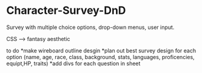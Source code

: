 # Character-Survey-DnD

Survey with multiple choice options, drop-down menus, user input.

CSS --> fantasy aesthetic 

to do
*make wireboard outline desgin
*plan out best survey design for each option (name, age, race, class, background, stats, languages, proficencies, equipt,HP, traits)
*add divs for each question in sheet